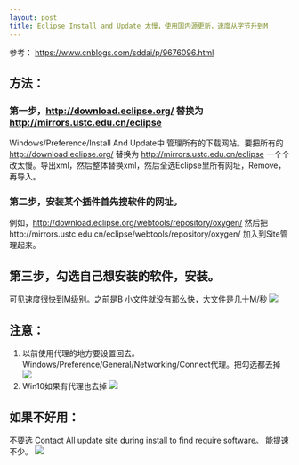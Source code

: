 ```yaml
---
layout: post
title: Eclipse Install and Update 太慢，使用国内源更新，速度从字节升到M
---
```


参考： https://www.cnblogs.com/sddai/p/9676096.html

## 方法：
### 第一步，http://download.eclipse.org/ 替换为 http://mirrors.ustc.edu.cn/eclipse
Windows/Preference/Install And Update中
管理所有的下载网站。要把所有的 http://download.eclipse.org/ 替换为 http://mirrors.ustc.edu.cn/eclipse 
一个个改太慢。导出xml，然后整体替换xml，然后全选Eclipse里所有网址，Remove，再导入。

### 第二步，安装某个插件首先搜软件的网址。
例如，http://download.eclipse.org/webtools/repository/oxygen/
然后把http://mirrors.ustc.edu.cn/eclipse/webtools/repository/oxygen/ 加入到Site管理起来。

## 第三步，勾选自己想安装的软件，安装。
可见速度很快到M级别。之前是B
小文件就没有那么快，大文件是几十M/秒
![](/docs/images/2021-01-14-13-57-22.png)

## 注意：
1. 以前使用代理的地方要设置回去。
Windows/Preference/General/Networking/Connect代理。把勾选都去掉
![](/docs/images/2021-01-14-13-56-27.png)
2. Win10如果有代理也去掉
![](/docs/images/2021-01-14-13-56-58.png)

## 如果不好用：
不要选 Contact All update site during install to find require software。
能提速不少。
![](/docs/images/2021-02-02-11-17-44.png)

